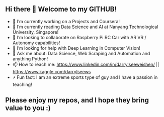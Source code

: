 ## Hi there 👋 Welcome to my GITHUB! 

- 🔭 I’m currently working on a Projects and Coursera!
- 🌱 I’m currently reading Data Science and AI at Nanyang Technological University, Singapore!
- 👯 I’m looking to collaborate on Raspberry Pi RC Car with AR VR / Autonomy capabilities!
- 🤔 I’m looking for help with Deep Learning in Computer Vision!
- 💬 Ask me about: Data Science, Web Scraping and Automation and anything Python!
- 📫 How to reach me: https://www.linkedin.com/in/darrylseeweishen/ || https://www.kaggle.com/darrylseews
- ⚡ Fun fact: I am an extreme sports type of guy and I have a passion in teaching!

## Please enjoy my repos, and I hope they bring value to you :)

